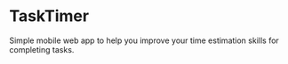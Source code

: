# TaskTimer
Simple mobile web app to help you improve your time estimation skills for completing tasks.

